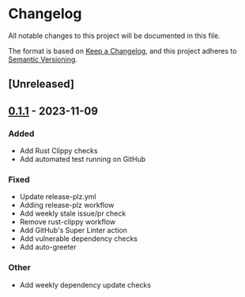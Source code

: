 # Changelog
All notable changes to this project will be documented in this file.

The format is based on [Keep a Changelog](https://keepachangelog.com/en/1.0.0/),
and this project adheres to [Semantic Versioning](https://semver.org/spec/v2.0.0.html).

## [Unreleased]

## [0.1.1](https://github.com/ciresnave/easylazy/compare/v0.1.0...v0.1.1) - 2023-11-09

### Added
- Add Rust Clippy checks
- Add automated test running on GitHub

### Fixed
- Update release-plz.yml
- Adding release-plz workflow
- Add weekly stale issue/pr check
- Remove rust-clippy workflow
- Add GitHub's Super Linter action
- Add vulnerable dependency checks
- Add auto-greeter

### Other
- Add weekly dependency update checks
